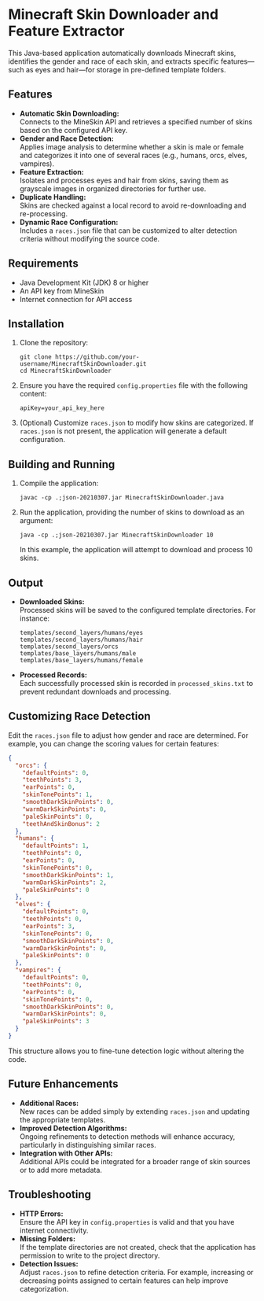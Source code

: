 # Minecraft Skin Downloader and Feature Extractor

This Java-based application automatically downloads Minecraft skins, identifies the gender and race of each skin, and extracts specific features—such as eyes and hair—for storage in pre-defined template folders.

## Features

- **Automatic Skin Downloading:**\
  Connects to the MineSkin API and retrieves a specified number of skins based on the configured API key.
- **Gender and Race Detection:**\
  Applies image analysis to determine whether a skin is male or female and categorizes it into one of several races (e.g., humans, orcs, elves, vampires).
- **Feature Extraction:**\
  Isolates and processes eyes and hair from skins, saving them as grayscale images in organized directories for further use.
- **Duplicate Handling:**\
  Skins are checked against a local record to avoid re-downloading and re-processing.
- **Dynamic Race Configuration:**\
  Includes a `races.json` file that can be customized to alter detection criteria without modifying the source code.

## Requirements

- Java Development Kit (JDK) 8 or higher
- An API key from MineSkin
- Internet connection for API access

## Installation

1. Clone the repository:

   ```
   git clone https://github.com/your-username/MinecraftSkinDownloader.git
   cd MinecraftSkinDownloader
   ```

2. Ensure you have the required `config.properties` file with the following content:

   ```
   apiKey=your_api_key_here
   ```

3. (Optional) Customize `races.json` to modify how skins are categorized. If `races.json` is not present, the application will generate a default configuration.

## Building and Running

1. Compile the application:

   ```
   javac -cp .;json-20210307.jar MinecraftSkinDownloader.java
   ```

2. Run the application, providing the number of skins to download as an argument:

   ```
   java -cp .;json-20210307.jar MinecraftSkinDownloader 10
   ```

   In this example, the application will attempt to download and process 10 skins.

## Output

- **Downloaded Skins:**\
  Processed skins will be saved to the configured template directories. For instance:
  ```
  templates/second_layers/humans/eyes
  templates/second_layers/humans/hair
  templates/second_layers/orcs
  templates/base_layers/humans/male
  templates/base_layers/humans/female
  ```
- **Processed Records:**\
  Each successfully processed skin is recorded in `processed_skins.txt` to prevent redundant downloads and processing.

## Customizing Race Detection

Edit the `races.json` file to adjust how gender and race are determined. For example, you can change the scoring values for certain features:

```json
{
  "orcs": {
    "defaultPoints": 0,
    "teethPoints": 3,
    "earPoints": 0,
    "skinTonePoints": 1,
    "smoothDarkSkinPoints": 0,
    "warmDarkSkinPoints": 0,
    "paleSkinPoints": 0,
    "teethAndSkinBonus": 2
  },
  "humans": {
    "defaultPoints": 1,
    "teethPoints": 0,
    "earPoints": 0,
    "skinTonePoints": 0,
    "smoothDarkSkinPoints": 1,
    "warmDarkSkinPoints": 2,
    "paleSkinPoints": 0
  },
  "elves": {
    "defaultPoints": 0,
    "teethPoints": 0,
    "earPoints": 3,
    "skinTonePoints": 0,
    "smoothDarkSkinPoints": 0,
    "warmDarkSkinPoints": 0,
    "paleSkinPoints": 0
  },
  "vampires": {
    "defaultPoints": 0,
    "teethPoints": 0,
    "earPoints": 0,
    "skinTonePoints": 0,
    "smoothDarkSkinPoints": 0,
    "warmDarkSkinPoints": 0,
    "paleSkinPoints": 3
  }
}
```

This structure allows you to fine-tune detection logic without altering the code.

## Future Enhancements

- **Additional Races:**\
  New races can be added simply by extending `races.json` and updating the appropriate templates.
- **Improved Detection Algorithms:**\
  Ongoing refinements to detection methods will enhance accuracy, particularly in distinguishing similar races.
- **Integration with Other APIs:**\
  Additional APIs could be integrated for a broader range of skin sources or to add more metadata.

## Troubleshooting

- **HTTP Errors:**\
  Ensure the API key in `config.properties` is valid and that you have internet connectivity.
- **Missing Folders:**\
  If the template directories are not created, check that the application has permission to write to the project directory.
- **Detection Issues:**\
  Adjust `races.json` to refine detection criteria. For example, increasing or decreasing points assigned to certain features can help improve categorization.

